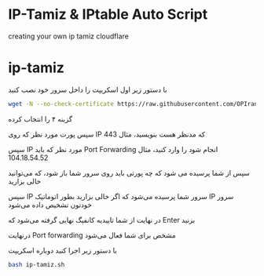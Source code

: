 # IP-Tamiz & IPtable Auto Script
creating your own ip tamiz cloudflare


# ip-tamiz

با دستور زیر اول اسکریپت را داخل سرور خود نصب کنید

``` bash
wget -N --no-check-certificate https://raw.githubusercontent.com/OPIran-CluB/IP-Tamiz/main/ip-tamiz.sh && chmod +x ip-tamiz.sh && bash ip-tamiz.sh
```

  گزینه ۴ را انتخاب کرده

 سپس پورت مورد نظر که روی IP که مدنظر هست بنویسید، مثال 443

 سپس IP مورد نظر که باید Port Forwarding انجام شود را وارد کنید، مثال 104.18.54.52

 سپس از شما پرسیده می شود که چه پورتی باید روی سرور شما باز شود، که می‌توانید خالی بزارید 

 سپس IP سرور شما پرسیده می‌شود که اگر خالی بزارید بطور اتوماتیک IP سرور خودتون تشخیص داده می‌شود

 در نهایت از شما تاییدیه کانفیگ نهایی گرفته می‌شود که Enter بزنید

درنهایت Port forwarding مشخص برای شما فعال می‌شود


  با دستور زیر اجرا کنید دوباره اسکریپت
``` bash
bash ip-tamiz.sh
```
